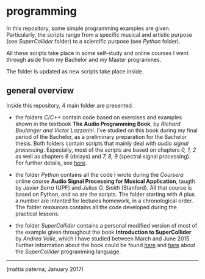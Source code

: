 # programming
In this repository, some simple programming examples are given. Particularly, the scripts range from a specific musical and artistic purpose (see *SuperCollider* folder) to a scientific purpose (see *Python* folder). 

All these scripts take place in some self-study and online courses I went through aside from my Bachelor and my Master programmes.

The folder is updated as new scripts take place inside.

## general overview
Inside this repository, 4 main folder are presented. 

- the folders *C/C++* contain code based on exercises and examples shown in the textbook **The Audio Programming Book**, by *Richard Boulanger and Victor Lazzarini*. I've studied on this book during my final period of the Bachelor, as a preliminary preparation for the Bachelor thesis. Both folders contain scripts that mainly deal with *audio signal processing*. Especially, most of the scripts are based on chapters *0, 1, 2* as well as chapters *6* (delays) and *7, 8, 9* (spectral signal processing). For further details, see [here](https://mitpress.mit.edu/books/audio-programming-book). 

- the folder *Python* contains all the code I wrote during the *Coursera* online course **Audio Signal Processing for Musical Application**, taugth by *Javier Serra* (UPF) and *Julius O. Smith* (Stanford). All that course is based on Python, and so are the scripts. The folder starting with *A* plus a number are intented for lectures homework, in a chronological order. The folder *resources* contains all the code developed during the practical lessons. 

- the folder *SuperCollider* contains a personal modified version of most of the example given throughout the book **Introduction to SuperCollider** by *Andrea Valle*, which I have studied between March and June 2015. Further information about the book could be found [here](https://introtoscbook.files.wordpress.com/2015/04/introscsample61.pdf) and [here](http://supercollider.github.io) about the *SuperCollider* programming language.

------------------------------------------

(mattia paterna, January 2017)
